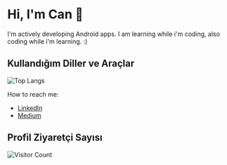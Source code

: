 # Hi, I'm Can 👋

I'm actively developing Android apps. I am learning while i'm coding, also coding while i'm learning. :)

## Kullandığım Diller ve Araçlar
![Top Langs](https://github-readme-stats.vercel.app/api/top-langs/?username=cansilaci1&layout=compact)


How to reach me:
- [LinkedIn](https://www.linkedin.com/in/cansilaci/)
- [Medium](https://medium.com/@mcsilaci)

## Profil Ziyaretçi Sayısı
![Visitor Count](https://visitor-badge.laobi.icu/badge?page_id=yourusername.yourusername)
